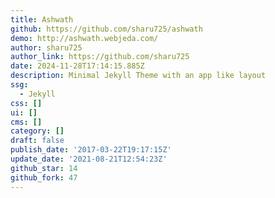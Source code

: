 ```yaml
---
title: Ashwath
github: https://github.com/sharu725/ashwath
demo: http://ashwath.webjeda.com/
author: sharu725
author_link: https://github.com/sharu725
date: 2024-11-28T17:14:15.885Z
description: Minimal Jekyll Theme with an app like layout
ssg:
  - Jekyll
css: []
ui: []
cms: []
category: []
draft: false
publish_date: '2017-03-22T19:17:15Z'
update_date: '2021-08-21T12:54:23Z'
github_star: 14
github_fork: 47
---
```

